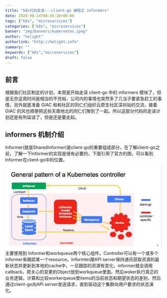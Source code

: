 ```yaml
---
title: "k8s代码走读---client-go 编程之 informers"
date: 2020-08-14T08:45:20+08:00
tags: ["k8s", "microservices"]
categories: ["k8s", "microservices"]
banner: "img/banners/kubernetes.jpeg"
author: "helight"
authorlink: "http://helight.info"
summary: ""
keywords: ["k8s","microservices"]
draft: false
---
```


## 前言
根据我们社区制定的计划，本周是开始走读 client-go 中的 informers 模块了，但是无奈这周时间是相当的不充裕，公司内的事情也突然多了几当子要紧急赶工的事情，另外就是准备 GIAC 和和社区的同仁们组织云原生社区深圳站的交流，接着 GIAC 的风也顺便把这些天南地北的同仁们聚到了一起。所以这部分代码的走读计划还是有所延误了，但是还是要走起。

## informers 机制介绍
Informer(就是SharedInformer)是client-go的重要组成部分，在了解client-go之前，了解一下Informer的实现是很有必要的，下面引用了官方的图，可以看到Informer在client-go中的位置。
![](imgs/informer.jpeg)
主要使用到 Informer和workqueue两个核心组件。Controller可以有一个或多个informer来跟踪某一个resource。Informter跟API server保持通讯获取资源的最新状态并更新到本地的cache中，一旦跟踪的资源有变化，informer就会调用callback。把关心的变更的Object放到workqueue里面。然后woker执行真正的业务逻辑，计算和比较workerqueue里items的当前状态和期望状态的差别，然后通过client-go向API server发送请求，直到驱动这个集群向用户要求的状态演化。

